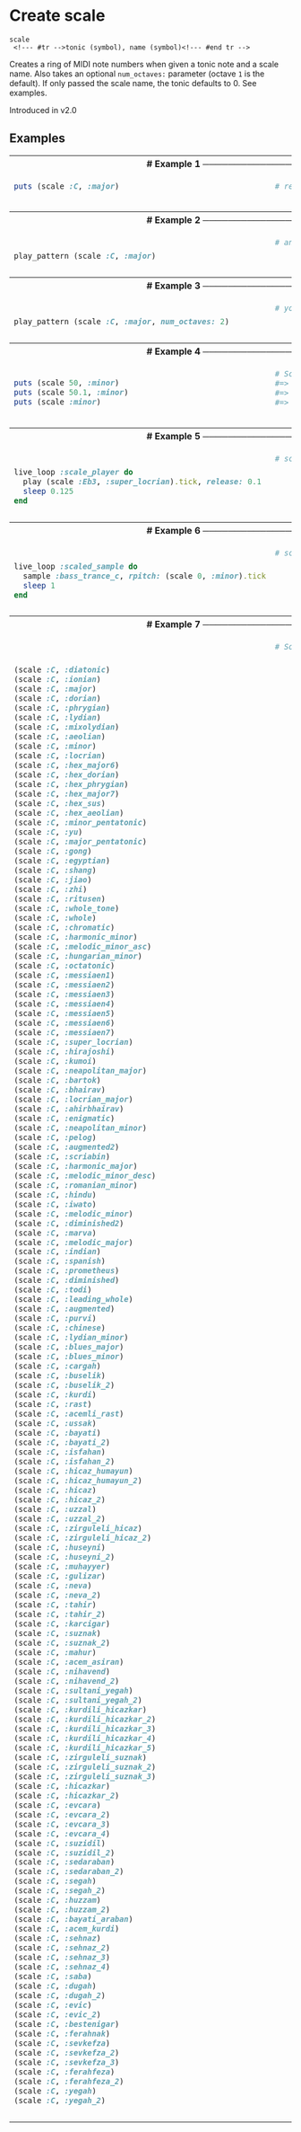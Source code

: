 # Create scale

```
scale 
 <!--- #tr -->tonic (symbol), name (symbol)<!--- #end tr -->
```


Creates a ring of MIDI note numbers when given a tonic note and a scale name. Also takes an optional `num_octaves:` parameter (octave `1` is the default). If only passed the scale name, the tonic defaults to 0. See examples.

Introduced in v2.0

## Examples

<table class="examples">
<tr>
<th colspan="2" class="even head"># Example 1 ──────────────────────────────────────────────────────</th>
</tr>
<tr>
<td class="even">

```ruby
puts (scale :C, :major)



```

</td>
<td class="even">

<!--- #tr -->
```ruby
# returns the following ring of MIDI note numbers: (ring 60, 62, 64, 65, 67, 69, 71, 72)



```
<!--- #end tr -->

</td>
</tr>
<tr>
<th colspan="2" class="odd head"># Example 2 ──────────────────────────────────────────────────────</th>
</tr>
<tr>
<td class="odd">

```ruby

play_pattern (scale :C, :major)


```

</td>
<td class="odd">

<!--- #tr -->
```ruby
# anywhere you can use a list or ring of notes, you can also use scale
 



```
<!--- #end tr -->

</td>
</tr>
<tr>
<th colspan="2" class="even head"># Example 3 ──────────────────────────────────────────────────────</th>
</tr>
<tr>
<td class="even">

```ruby

play_pattern (scale :C, :major, num_octaves: 2)


```

</td>
<td class="even">

<!--- #tr -->
```ruby
# you can use the :num_octaves parameter to get more notes
 



```
<!--- #end tr -->

</td>
</tr>
<tr>
<th colspan="2" class="odd head"># Example 4 ──────────────────────────────────────────────────────</th>
</tr>
<tr>
<td class="odd">

```ruby

puts (scale 50, :minor)
puts (scale 50.1, :minor)
puts (scale :minor)



```

</td>
<td class="odd">

<!--- #tr -->
```ruby
# Scales can start with any note:
#=> (ring 50, 52, 53, 55, 57, 58, 60, 62)
#=> (ring 50.1, 52.1, 53.1, 55.1, 57.1, 58.1, 60.1, 62.1)
#=> (ring 0, 2, 3, 5, 7, 8, 10, 12)



```
<!--- #end tr -->

</td>
</tr>
<tr>
<th colspan="2" class="even head"># Example 5 ──────────────────────────────────────────────────────</th>
</tr>
<tr>
<td class="even">

```ruby

live_loop :scale_player do
  play (scale :Eb3, :super_locrian).tick, release: 0.1
  sleep 0.125
end


```

</td>
<td class="even">

<!--- #tr -->
```ruby
# scales are also rings
 
 
 
 



```
<!--- #end tr -->

</td>
</tr>
<tr>
<th colspan="2" class="odd head"># Example 6 ──────────────────────────────────────────────────────</th>
</tr>
<tr>
<td class="odd">

```ruby

live_loop :scaled_sample do
  sample :bass_trance_c, rpitch: (scale 0, :minor).tick
  sleep 1
end


```

</td>
<td class="odd">

<!--- #tr -->
```ruby
# scales starting with 0 are useful in combination with sample's rpitch:
 
 
 
 



```
<!--- #end tr -->

</td>
</tr>
<tr>
<th colspan="2" class="even head"># Example 7 ──────────────────────────────────────────────────────</th>
</tr>
<tr>
<td class="even">

```ruby


(scale :C, :diatonic)
(scale :C, :ionian)
(scale :C, :major)
(scale :C, :dorian)
(scale :C, :phrygian)
(scale :C, :lydian)
(scale :C, :mixolydian)
(scale :C, :aeolian)
(scale :C, :minor)
(scale :C, :locrian)
(scale :C, :hex_major6)
(scale :C, :hex_dorian)
(scale :C, :hex_phrygian)
(scale :C, :hex_major7)
(scale :C, :hex_sus)
(scale :C, :hex_aeolian)
(scale :C, :minor_pentatonic)
(scale :C, :yu)
(scale :C, :major_pentatonic)
(scale :C, :gong)
(scale :C, :egyptian)
(scale :C, :shang)
(scale :C, :jiao)
(scale :C, :zhi)
(scale :C, :ritusen)
(scale :C, :whole_tone)
(scale :C, :whole)
(scale :C, :chromatic)
(scale :C, :harmonic_minor)
(scale :C, :melodic_minor_asc)
(scale :C, :hungarian_minor)
(scale :C, :octatonic)
(scale :C, :messiaen1)
(scale :C, :messiaen2)
(scale :C, :messiaen3)
(scale :C, :messiaen4)
(scale :C, :messiaen5)
(scale :C, :messiaen6)
(scale :C, :messiaen7)
(scale :C, :super_locrian)
(scale :C, :hirajoshi)
(scale :C, :kumoi)
(scale :C, :neapolitan_major)
(scale :C, :bartok)
(scale :C, :bhairav)
(scale :C, :locrian_major)
(scale :C, :ahirbhairav)
(scale :C, :enigmatic)
(scale :C, :neapolitan_minor)
(scale :C, :pelog)
(scale :C, :augmented2)
(scale :C, :scriabin)
(scale :C, :harmonic_major)
(scale :C, :melodic_minor_desc)
(scale :C, :romanian_minor)
(scale :C, :hindu)
(scale :C, :iwato)
(scale :C, :melodic_minor)
(scale :C, :diminished2)
(scale :C, :marva)
(scale :C, :melodic_major)
(scale :C, :indian)
(scale :C, :spanish)
(scale :C, :prometheus)
(scale :C, :diminished)
(scale :C, :todi)
(scale :C, :leading_whole)
(scale :C, :augmented)
(scale :C, :purvi)
(scale :C, :chinese)
(scale :C, :lydian_minor)
(scale :C, :blues_major)
(scale :C, :blues_minor)
(scale :C, :cargah)
(scale :C, :buselik)
(scale :C, :buselik_2)
(scale :C, :kurdi)
(scale :C, :rast)
(scale :C, :acemli_rast)
(scale :C, :ussak)
(scale :C, :bayati)
(scale :C, :bayati_2)
(scale :C, :isfahan)
(scale :C, :isfahan_2)
(scale :C, :hicaz_humayun)
(scale :C, :hicaz_humayun_2)
(scale :C, :hicaz)
(scale :C, :hicaz_2)
(scale :C, :uzzal)
(scale :C, :uzzal_2)
(scale :C, :zirguleli_hicaz)
(scale :C, :zirguleli_hicaz_2)
(scale :C, :huseyni)
(scale :C, :huseyni_2)
(scale :C, :muhayyer)
(scale :C, :gulizar)
(scale :C, :neva)
(scale :C, :neva_2)
(scale :C, :tahir)
(scale :C, :tahir_2)
(scale :C, :karcigar)
(scale :C, :suznak)
(scale :C, :suznak_2)
(scale :C, :mahur)
(scale :C, :acem_asiran)
(scale :C, :nihavend)
(scale :C, :nihavend_2)
(scale :C, :sultani_yegah)
(scale :C, :sultani_yegah_2)
(scale :C, :kurdili_hicazkar)
(scale :C, :kurdili_hicazkar_2)
(scale :C, :kurdili_hicazkar_3)
(scale :C, :kurdili_hicazkar_4)
(scale :C, :kurdili_hicazkar_5)
(scale :C, :zirguleli_suznak)
(scale :C, :zirguleli_suznak_2)
(scale :C, :zirguleli_suznak_3)
(scale :C, :hicazkar)
(scale :C, :hicazkar_2)
(scale :C, :evcara)
(scale :C, :evcara_2)
(scale :C, :evcara_3)
(scale :C, :evcara_4)
(scale :C, :suzidil)
(scale :C, :suzidil_2)
(scale :C, :sedaraban)
(scale :C, :sedaraban_2)
(scale :C, :segah)
(scale :C, :segah_2)
(scale :C, :huzzam)
(scale :C, :huzzam_2)
(scale :C, :bayati_araban)
(scale :C, :acem_kurdi)
(scale :C, :sehnaz)
(scale :C, :sehnaz_2)
(scale :C, :sehnaz_3)
(scale :C, :sehnaz_4)
(scale :C, :saba)
(scale :C, :dugah)
(scale :C, :dugah_2)
(scale :C, :evic)
(scale :C, :evic_2)
(scale :C, :bestenigar)
(scale :C, :ferahnak)
(scale :C, :sevkefza)
(scale :C, :sevkefza_2)
(scale :C, :sevkefza_3)
(scale :C, :ferahfeza)
(scale :C, :ferahfeza_2)
(scale :C, :yegah)
(scale :C, :yegah_2)


```

</td>
<td class="even">

<!--- #tr -->
```ruby
# Sonic Pi supports a large range of scales:
 
 
 
 
 
 
 
 
 
 
 
 
 
 
 
 
 
 
 
 
 
 
 
 
 
 
 
 
 
 
 
 
 
 
 
 
 
 
 
 
 
 
 
 
 
 
 
 
 
 
 
 
 
 
 
 
 
 
 
 
 
 
 
 
 
 
 
 
 
 
 
 
 
 
 
 
 
 
 
 
 
 
 
 
 
 
 
 
 
 
 
 
 
 
 
 
 
 
 
 
 
 
 
 
 
 
 
 
 
 
 
 
 
 
 
 
 
 
 
 
 
 
 
 
 
 
 
 
 
 
 
 
 
 
 
 
 
 
 
 
 
 
 
 
 
 
 
 
 
 
 
 



```
<!--- #end tr -->

</td>
</tr>
</table>

